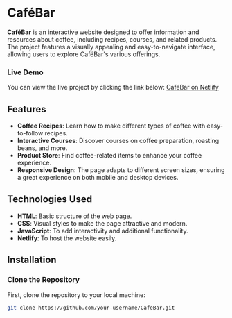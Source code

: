 # CaféBar

**CaféBar** is an interactive website designed to offer information and resources about coffee, including recipes, courses, and related products. The project features a visually appealing and easy-to-navigate interface, allowing users to explore CaféBar's various offerings.

### Live Demo
You can view the live project by clicking the link below:
[CaféBar on Netlify](https://frabjous-quokka-65473a.netlify.app/)

## Features
- **Coffee Recipes**: Learn how to make different types of coffee with easy-to-follow recipes.
- **Interactive Courses**: Discover courses on coffee preparation, roasting beans, and more.
- **Product Store**: Find coffee-related items to enhance your coffee experience.
- **Responsive Design**: The page adapts to different screen sizes, ensuring a great experience on both mobile and desktop devices.

## Technologies Used
- **HTML**: Basic structure of the web page.
- **CSS**: Visual styles to make the page attractive and modern.
- **JavaScript**: To add interactivity and additional functionality.
- **Netlify**: To host the website easily.

## Installation

### Clone the Repository
First, clone the repository to your local machine:

```bash
git clone https://github.com/your-username/CafeBar.git

